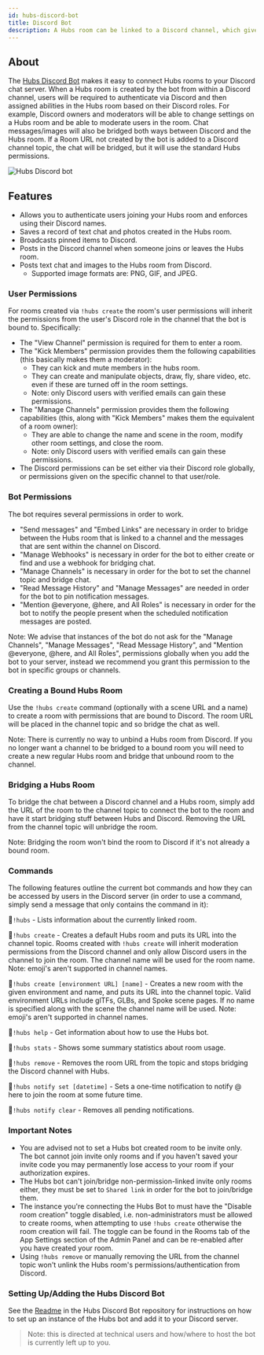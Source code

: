 ```yaml
---
id: hubs-discord-bot
title: Discord Bot
description: A Hubs room can be linked to a Discord channel, which gives more powerful tools to moderators.
---
```


## About

The [Hubs Discord Bot](https://github.com/Hubs-Foundation/hubs-discord-bot) makes it easy to connect Hubs rooms to your Discord chat server. When a Hubs room is created by the bot from within a Discord channel, users will be required to authenticate via Discord and then assigned abilities in the Hubs room based on their Discord roles. For example, Discord owners and moderators will be able to change settings on a Hubs room and be able to moderate users in the room.  Chat messages/images will also be bridged both ways between Discord and the Hubs room.  If a Room URL not created by the bot is added to a Discord channel topic, the chat will be bridged, but it will use the standard Hubs permissions.

![Hubs Discord bot](img/discord-bot.jpeg)

## Features

* Allows you to authenticate users joining your Hubs room and enforces using their Discord names.
* Saves a record of text chat and photos created in the Hubs room.
* Broadcasts pinned items to Discord.
* Posts in the Discord channel when someone joins or leaves the Hubs room.
* Posts text chat and images to the Hubs room from Discord.
   * Supported image formats are: PNG, GIF, and JPEG.

### User Permissions

For rooms created via `!hubs create` the room's user permissions will inherit the permissions from the user's Discord role in the channel that the bot is bound to. Specifically:

- The "View Channel" permission is required for them to enter a room.
- The "Kick Members" permission provides them the following capabilities (this basically makes them a moderator):
   - They can kick and mute members in the hubs room.
   - They can create and manipulate objects, draw, fly, share video, etc. even if these are turned off in the room settings.
   - Note: only Discord users with verified emails can gain these permissions.
- The "Manage Channels" permission provides them the following capabilities (this, along with "Kick Members" makes them the equivalent of a room owner):
   - They are able to change the name and scene in the room, modify other room settings, and close the room.
   - Note: only Discord users with verified emails can gain these permissions.
- The Discord permissions can be set either via their Discord role globally, or permissions given on the specific channel to that user/role.



### Bot Permissions

The bot requires several permissions in order to work. 
* "Send messages" and "Embed Links" are necessary in order to bridge between the Hubs room that is linked to a channel and the messages that are sent within the channel on Discord.
* "Manage Webhooks" is necessary in order for the bot to either create or find and use a webhook for bridging chat.
* "Manage Channels" is necessary in order for the bot to set the channel topic and bridge chat.
* "Read Message History" and "Manage Messages" are needed in order for the bot to pin notification messages.
* "Mention @everyone, @here, and All Roles" is necessary in order for the bot to notify the people present when the scheduled notification messages are posted.

Note: We advise that instances of the bot do not ask for the "Manage Channels", "Manage Messages", "Read Message History", and "Mention @everyone, @here, and All Roles", permissions globally when you add the bot to your server, instead we recommend you grant this permission to the bot in specific groups or channels.

### Creating a Bound Hubs Room

Use the `!hubs create` command (optionally with a scene URL and a name) to create a room with permissions that are bound to Discord.  The room URL will be placed in the channel topic and so bridge the chat as well.

Note: There is currently no way to unbind a Hubs room from Discord.  If you no longer want a channel to be bridged to a bound room you will need to create a new regular Hubs room and bridge that unbound room to the channel.

### Bridging a Hubs Room

To bridge the chat between a Discord channel and a Hubs room, simply add the URL of the room to the channel topic to connect the bot to the room and have it start bridging stuff between Hubs and Discord.  Removing the URL from the channel topic will unbridge the room.

Note: Bridging the room won't bind the room to Discord if it's not already a bound room.

### Commands

The following features outline the current bot commands and how they can be accessed by users in the Discord server (in order to use a command, simply send a message that only contains the command in it):

🦆`!hubs` - Lists information about the currently linked room.

🦆`!hubs create` - Creates a default Hubs room and puts its URL into the channel topic. Rooms created with `!hubs create` will inherit moderation permissions from the Discord channel and only allow Discord users in the channel to join the room.  The channel name will be used for the room name.  Note: emoji's aren't supported in channel names.

🦆`!hubs create [environment URL] [name]` - Creates a new room with the given environment and name, and puts its URL into the channel topic. Valid environment URLs include glTFs, GLBs, and Spoke scene pages.  If no name is specified along with the scene the channel name will be used.  Note: emoji's aren't supported in channel names.

🦆`!hubs help` - Get information about how to use the Hubs bot.

🦆`!hubs stats` - Shows some summary statistics about room usage.

🦆`!hubs remove` - Removes the room URL from the topic and stops bridging the Discord channel with Hubs.

🦆`!hubs notify set [datetime]` - Sets a one-time notification to notify @​here to join the room at some future time.

🦆`!hubs notify clear` - Removes all pending notifications.

### Important Notes

* You are advised not to set a Hubs bot created room to be invite only.  The bot cannot join invite only rooms and if you haven't saved your invite code you may permanently lose access to your room if your authorization expires.
* The Hubs bot can't join/bridge non-permission-linked invite only rooms either, they must be set to `Shared link` in order for the bot to join/bridge them.
* The instance you're connecting the Hubs Bot to must have the "Disable room creation" toggle disabled, i.e. non-administrators must be allowed to create rooms, when attempting to use `!hubs create` otherwise the room creation will fail.  The toggle can be found in the Rooms tab of the App Settings section of the Admin Panel and can be re-enabled after you have created your room.
* Using `!hubs remove` or manually removing the URL from the channel topic won't unlink the Hubs room's permissions/authentication from Discord.


### Setting Up/Adding the Hubs Discord Bot

See the [Readme](https://github.com/Hubs-Foundation/hubs-discord-bot/blob/master/README.md) in the Hubs Discord Bot repository for instructions on how to set up an instance of the Hubs bot and add it to your Discord server.

> Note: this is directed at technical users and how/where to host the bot is currently left up to you.
